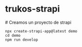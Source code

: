 # trukos-strapi



# Creamos un proyecto de strapi
````
npx create-strapi-app@latest demo
cd demo
npm run develop
````
